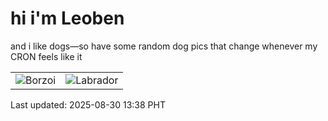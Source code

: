 # hi i'm Leoben

and i like dogs—so have some random dog pics that change whenever my CRON feels like it

|  |  |
|--------|----------|
| ![Borzoi](https://random-dog-vercel.vercel.app/api/random-borzoi?v=1756532322) | ![Labrador](https://random-dog-vercel.vercel.app/api/random-labrador?v=1756532322) |

Last updated: 2025-08-30 13:38 PHT
